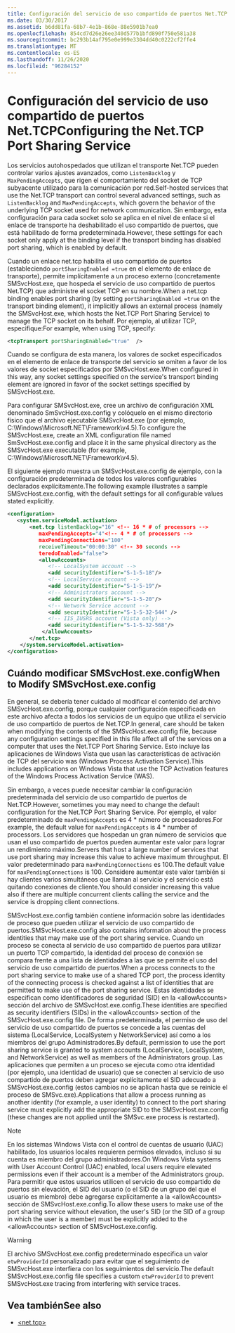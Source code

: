 ```yaml
---
title: Configuración del servicio de uso compartido de puertos Net.TCP
ms.date: 03/30/2017
ms.assetid: b6dd81fa-68b7-4e1b-868e-88e5901b7ea0
ms.openlocfilehash: 854cd7d26e26ee340d577b1bfd890f750e581a38
ms.sourcegitcommit: bc293b14af795e0e999e3304dd40c0222cf2ffe4
ms.translationtype: MT
ms.contentlocale: es-ES
ms.lasthandoff: 11/26/2020
ms.locfileid: "96284152"
---
```

# <a name="configuring-the-nettcp-port-sharing-service"></a><span data-ttu-id="74ddd-102">Configuración del servicio de uso compartido de puertos Net.TCP</span><span class="sxs-lookup"><span data-stu-id="74ddd-102">Configuring the Net.TCP Port Sharing Service</span></span>

<span data-ttu-id="74ddd-103">Los servicios autohospedados que utilizan el transporte Net.TCP pueden controlar varios ajustes avanzados, como `ListenBacklog` y `MaxPendingAccepts`, que rigen el comportamiento del socket de TCP subyacente utilizado para la comunicación por red.</span><span class="sxs-lookup"><span data-stu-id="74ddd-103">Self-hosted services that use the Net.TCP transport can control several advanced settings, such as `ListenBacklog` and `MaxPendingAccepts`, which govern the behavior of the underlying TCP socket used for network communication.</span></span> <span data-ttu-id="74ddd-104">Sin embargo, esta configuración para cada socket solo se aplica en el nivel de enlace si el enlace de transporte ha deshabilitado el uso compartido de puertos, que está habilitado de forma predeterminada.</span><span class="sxs-lookup"><span data-stu-id="74ddd-104">However, these settings for each socket only apply at the binding level if the transport binding has disabled port sharing, which is enabled by default.</span></span>  
  
 <span data-ttu-id="74ddd-105">Cuando un enlace net.tcp habilita el uso compartido de puertos (estableciendo `portSharingEnabled =true` en el elemento de enlace de transporte), permite implícitamente a un proceso externo (concretamente SMSvcHost.exe, que hospeda el servicio de uso compartido de puertos Net.TCP) que administre el socket TCP en su nombre.</span><span class="sxs-lookup"><span data-stu-id="74ddd-105">When a net.tcp binding enables port sharing (by setting `portSharingEnabled =true` on the transport binding element), it implicitly allows an external process (namely the SMSvcHost.exe, which hosts the Net.TCP Port Sharing Service) to manage the TCP socket on its behalf.</span></span> <span data-ttu-id="74ddd-106">Por ejemplo, al utilizar TCP, especifique:</span><span class="sxs-lookup"><span data-stu-id="74ddd-106">For example, when using TCP, specify:</span></span>  
  
```xml  
<tcpTransport portSharingEnabled="true"  />  
```  
  
 <span data-ttu-id="74ddd-107">Cuando se configura de esta manera, los valores de socket especificados en el elemento de enlace de transporte del servicio se omiten a favor de los valores de socket especificados por SMSvcHost.exe.</span><span class="sxs-lookup"><span data-stu-id="74ddd-107">When configured in this way, any socket settings specified on the service's transport binding element are ignored in favor of the socket settings specified by SMSvcHost.exe.</span></span>  
  
 <span data-ttu-id="74ddd-108">Para configurar SMSvcHost.exe, cree un archivo de configuración XML denominado SmSvcHost.exe.config y colóquelo en el mismo directorio físico que el archivo ejecutable SMSvcHost.exe (por ejemplo, C:\Windows\Microsoft.NET\Framework\v4.5).</span><span class="sxs-lookup"><span data-stu-id="74ddd-108">To configure the SMSvcHost.exe, create an XML configuration file named SmSvcHost.exe.config and place it in the same physical directory as the SMSvcHost.exe executable (for example, C:\Windows\Microsoft.NET\Framework\v4.5).</span></span>  
  
 <span data-ttu-id="74ddd-109">El siguiente ejemplo muestra un SMSvcHost.exe.config de ejemplo, con la configuración predeterminada de todos los valores configurables declarados explícitamente.</span><span class="sxs-lookup"><span data-stu-id="74ddd-109">The following example illustrates a sample SMSvcHost.exe.config, with the default settings for all configurable values stated explicitly.</span></span>  
  
```xml  
<configuration>  
   <system.serviceModel.activation>  
       <net.tcp listenBacklog="16" <!-- 16 * # of processors -->  
          maxPendingAccepts="4"<!-- 4 * # of processors -->  
          maxPendingConnections="100"  
          receiveTimeout="00:00:30" <!-- 30 seconds -->  
          teredoEnabled="false">  
          <allowAccounts>  
             <!-- LocalSystem account -->  
             <add securityIdentifier="S-1-5-18"/>  
             <!-- LocalService account -->  
             <add securityIdentifier="S-1-5-19"/>  
             <!-- Administrators account -->  
             <add securityIdentifier="S-1-5-20"/>  
             <!-- Network Service account -->  
             <add securityIdentifier="S-1-5-32-544" />  
             <!-- IIS_IUSRS account (Vista only) -->  
             <add securityIdentifier="S-1-5-32-568"/>  
           </allowAccounts>  
       </net.tcp>  
    </system.serviceModel.activation>
</configuration>  
```  
  
## <a name="when-to-modify-smsvchostexeconfig"></a><span data-ttu-id="74ddd-110">Cuándo modificar SMSvcHost.exe.config</span><span class="sxs-lookup"><span data-stu-id="74ddd-110">When to Modify SMSvcHost.exe.config</span></span>  

 <span data-ttu-id="74ddd-111">En general, se debería tener cuidado al modificar el contenido del archivo SMSvcHost.exe.config, porque cualquier configuración especificada en este archivo afecta a todos los servicios de un equipo que utiliza el servicio de uso compartido de puertos de Net.TCP.</span><span class="sxs-lookup"><span data-stu-id="74ddd-111">In general, care should be taken when modifying the contents of the SMSvcHost.exe.config file, because any configuration settings specified in this file affect all of the services on a computer that uses the Net.TCP Port Sharing Service.</span></span> <span data-ttu-id="74ddd-112">Esto incluye las aplicaciones de Windows Vista que usan las características de activación de TCP del servicio was (Windows Process Activation Service).</span><span class="sxs-lookup"><span data-stu-id="74ddd-112">This includes applications on Windows Vista that use the TCP Activation features of the Windows Process Activation Service (WAS).</span></span>  
  
 <span data-ttu-id="74ddd-113">Sin embargo, a veces puede necesitar cambiar la configuración predeterminada del servicio de uso compartido de puertos de Net.TCP.</span><span class="sxs-lookup"><span data-stu-id="74ddd-113">However, sometimes you may need to change the default configuration for the Net.TCP Port Sharing Service.</span></span> <span data-ttu-id="74ddd-114">Por ejemplo, el valor predeterminado de `maxPendingAccepts` es 4 \* número de procesadores.</span><span class="sxs-lookup"><span data-stu-id="74ddd-114">For example, the default value for `maxPendingAccepts` is 4 \* number of processors.</span></span> <span data-ttu-id="74ddd-115">Los servidores que hospedan un gran número de servicios que usan el uso compartido de puertos pueden aumentar este valor para lograr un rendimiento máximo.</span><span class="sxs-lookup"><span data-stu-id="74ddd-115">Servers that host a large number of services that use port sharing may increase this value to achieve maximum throughput.</span></span> <span data-ttu-id="74ddd-116">El valor predeterminado para `maxPendingConnections` es 100.</span><span class="sxs-lookup"><span data-stu-id="74ddd-116">The default value for `maxPendingConnections` is 100.</span></span> <span data-ttu-id="74ddd-117">Considere aumentar este valor también si hay clientes varios simultáneos que llaman al servicio y el servicio está quitando conexiones de cliente.</span><span class="sxs-lookup"><span data-stu-id="74ddd-117">You should consider increasing this value also if there are multiple concurrent clients calling the service and the service is dropping client connections.</span></span>  
  
 <span data-ttu-id="74ddd-118">SMSvcHost.exe.config también contiene información sobre las identidades de proceso que pueden utilizar el servicio de uso compartido de puertos.</span><span class="sxs-lookup"><span data-stu-id="74ddd-118">SMSvcHost.exe.config also contains information about the process identities that may make use of the port sharing service.</span></span> <span data-ttu-id="74ddd-119">Cuando un proceso se conecta al servicio de uso compartido de puertos para utilizar un puerto TCP compartido, la identidad del proceso de conexión se compara frente a una lista de identidades a las que se permite el uso del servicio de uso compartido de puertos.</span><span class="sxs-lookup"><span data-stu-id="74ddd-119">When a process connects to the port sharing service to make use of a shared TCP port, the process identity of the connecting process is checked against a list of identities that are permitted to make use of the port sharing service.</span></span> <span data-ttu-id="74ddd-120">Estas identidades se especifican como identificadores de seguridad (SID) en la \<allowAccounts> sección del archivo de SMSvcHost.exe.config.</span><span class="sxs-lookup"><span data-stu-id="74ddd-120">These identities are specified as security identifiers (SIDs) in the \<allowAccounts> section of the SMSvcHost.exe.config file.</span></span> <span data-ttu-id="74ddd-121">De forma predeterminada, el permiso de uso del servicio de uso compartido de puertos se concede a las cuentas del sistema (LocalService, LocalSystem y NetworkService) así como a los miembros del grupo Administradores.</span><span class="sxs-lookup"><span data-stu-id="74ddd-121">By default, permission to use the port sharing service is granted to system accounts (LocalService, LocalSystem, and NetworkService) as well as members of the Administrators group.</span></span> <span data-ttu-id="74ddd-122">Las aplicaciones que permiten a un proceso se ejecuta como otra identidad (por ejemplo, una identidad de usuario) que se conecten al servicio de uso compartido de puertos deben agregar explícitamente el SID adecuado a SMSvcHost.exe.config (estos cambios no se aplican hasta que se reinicie el proceso de SMSvc.exe).</span><span class="sxs-lookup"><span data-stu-id="74ddd-122">Applications that allow a process running as another identity (for example, a user identity) to connect to the port sharing service must explicitly add the appropriate SID to the SMSvcHost.exe.config (these changes are not applied until the SMSvc.exe process is restarted).</span></span>  
  
> [!NOTE]
> <span data-ttu-id="74ddd-123">En los sistemas Windows Vista con el control de cuentas de usuario (UAC) habilitado, los usuarios locales requieren permisos elevados, incluso si su cuenta es miembro del grupo administradores.</span><span class="sxs-lookup"><span data-stu-id="74ddd-123">On Windows Vista systems with User Account Control (UAC) enabled, local users require elevated permissions even if their account is a member of the Administrators group.</span></span> <span data-ttu-id="74ddd-124">Para permitir que estos usuarios utilicen el servicio de uso compartido de puertos sin elevación, el SID del usuario (o el SID de un grupo del que el usuario es miembro) debe agregarse explícitamente a la \<allowAccounts> sección de SMSvcHost.exe.config.</span><span class="sxs-lookup"><span data-stu-id="74ddd-124">To allow these users to make use of the port sharing service without elevation, the user's SID (or the SID of a group in which the user is a member) must be explicitly added to the \<allowAccounts> section of SMSvcHost.exe.config.</span></span>  
  
> [!WARNING]
> <span data-ttu-id="74ddd-125">El archivo SMSvcHost.exe.config predeterminado especifica un valor `etwProviderId` personalizado para evitar que el seguimiento de SMSvcHost.exe interfiera con los seguimientos del servicio.</span><span class="sxs-lookup"><span data-stu-id="74ddd-125">The default SMSvcHost.exe.config file specifies a custom `etwProviderId` to prevent SMSvcHost.exe tracing from interfering with service traces.</span></span>  
  
## <a name="see-also"></a><span data-ttu-id="74ddd-126">Vea también</span><span class="sxs-lookup"><span data-stu-id="74ddd-126">See also</span></span>

- [\<net.tcp>](../../configure-apps/file-schema/wcf/net-tcp.md)
